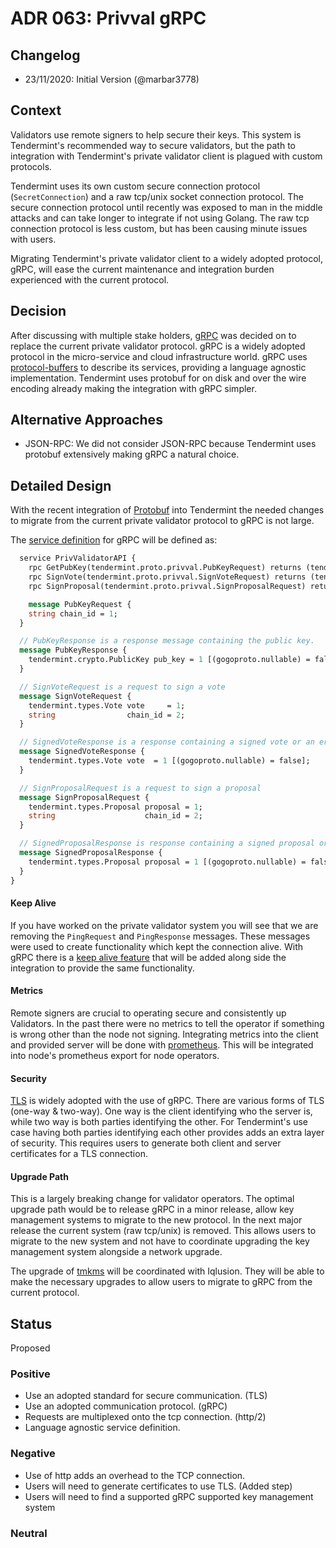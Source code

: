 # ADR 063: Privval gRPC

## Changelog

- 23/11/2020: Initial Version (@marbar3778)

## Context

Validators use remote signers to help secure their keys. This system is Tendermint's recommended way to secure validators, but the path to integration with Tendermint's private validator client is plagued with custom protocols. 

Tendermint uses its own custom secure connection protocol (`SecretConnection`) and a raw tcp/unix socket connection protocol. The secure connection protocol until recently was exposed to man in the middle attacks and can take longer to integrate if not using Golang. The raw tcp connection protocol is less custom, but has been causing minute issues with users. 

Migrating Tendermint's private validator client to a widely adopted protocol, gRPC, will ease the current maintenance and integration burden experienced with the current protocol. 

## Decision

After discussing with multiple stake holders, [gRPC](https://grpc.io/) was decided on to replace the current private validator protocol. gRPC is a widely adopted protocol in the micro-service and cloud infrastructure world. gRPC uses [protocol-buffers](https://developers.google.com/protocol-buffers) to describe its services, providing a language agnostic implementation. Tendermint uses protobuf for on disk and over the wire encoding already making the integration with gRPC simpler. 

## Alternative Approaches

- JSON-RPC: We did not consider JSON-RPC because Tendermint uses protobuf extensively making gRPC a natural choice.

## Detailed Design

With the recent integration of [Protobuf](https://developers.google.com/protocol-buffers) into Tendermint the needed changes to migrate from the current private validator protocol to gRPC is not large. 

The [service definition](https://grpc.io/docs/what-is-grpc/core-concepts/#service-definition) for gRPC will be defined as:

```proto
  service PrivValidatorAPI {
    rpc GetPubKey(tendermint.proto.privval.PubKeyRequest) returns (tendermint.proto.privval.PubKeyResponse);
    rpc SignVote(tendermint.proto.privval.SignVoteRequest) returns (tendermint.proto.privval.SignedVoteResponse);
    rpc SignProposal(tendermint.proto.privval.SignProposalRequest) returns (tendermint.proto.privval.SignedProposalResponse);

    message PubKeyRequest {
    string chain_id = 1;
  }

  // PubKeyResponse is a response message containing the public key.
  message PubKeyResponse {
    tendermint.crypto.PublicKey pub_key = 1 [(gogoproto.nullable) = false];
  }

  // SignVoteRequest is a request to sign a vote
  message SignVoteRequest {
    tendermint.types.Vote vote     = 1;
    string                chain_id = 2;
  }

  // SignedVoteResponse is a response containing a signed vote or an error
  message SignedVoteResponse {
    tendermint.types.Vote vote  = 1 [(gogoproto.nullable) = false];
  }

  // SignProposalRequest is a request to sign a proposal
  message SignProposalRequest {
    tendermint.types.Proposal proposal = 1;
    string                    chain_id = 2;
  }

  // SignedProposalResponse is response containing a signed proposal or an error
  message SignedProposalResponse {
    tendermint.types.Proposal proposal = 1 [(gogoproto.nullable) = false];
  }
}
```

#### Keep Alive

If you have worked on the private validator system you will see that we are removing the `PingRequest` and `PingResponse` messages. These messages were used to create functionality which kept the connection alive. With gRPC there is a [keep alive feature](https://github.com/grpc/grpc/blob/master/doc/keepalive.md) that will be added along side the integration to provide the same functionality. 

#### Metrics

Remote signers are crucial to operating secure and consistently up Validators. In the past there were no metrics to tell the operator if something is wrong other than the node not signing. Integrating metrics into the client and provided server will be done with [prometheus](https://github.com/grpc-ecosystem/go-grpc-prometheus). This will be integrated into node's prometheus export for node operators. 

#### Security

[TLS](https://en.wikipedia.org/wiki/Transport_Layer_Security) is widely adopted with the use of gRPC. There are various forms of TLS (one-way & two-way). One way is the client identifying who the server is, while two way is both parties identifying the other. For Tendermint's use case having both parties identifying each other provides adds an extra layer of security. This requires users to generate both client and server certificates for a TLS connection. 

#### Upgrade Path

This is a largely breaking change for validator operators. The optimal upgrade path would be to release gRPC in a minor release, allow key management systems to migrate to the new protocol. In the next major release the current system (raw tcp/unix) is removed. This allows users to migrate to the new system and not have to coordinate upgrading the key management system alongside a network upgrade. 

The upgrade of [tmkms](https://github.com/iqlusioninc/tmkms) will be coordinated with Iqlusion. They will be able to make the necessary upgrades to allow users to migrate to gRPC from the current protocol. 

## Status

Proposed

### Positive

- Use an adopted standard for secure communication. (TLS)
- Use an adopted communication protocol. (gRPC)
- Requests are multiplexed onto the tcp connection. (http/2)
- Language agnostic service definition.

### Negative

- Use of http adds an overhead to the TCP connection.
- Users will need to generate certificates to use TLS. (Added step)
- Users will need to find a supported gRPC supported key management system

### Neutral
